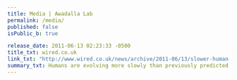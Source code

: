 ```yaml
---
title: Media | Awadalla Lab
permalink: /media/
published: false
isPublic_b: true

release_date: 2011-06-13 02:23:33 -0500
title_txt: wired.co.uk
link_txt: "http://www.wired.co.uk/news/archive/2011-06/13/slower-human-evolution"
summary_txt: Humans are evolving more slowly than previously predicted
---
```

